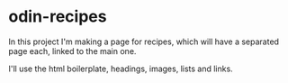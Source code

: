 # odin-recipes
<p>In this project I'm making a page for recipes, which will have a separated page each, linked to the main one.</p>
<p>I'll use the html boilerplate, headings, images, lists and links.</p> 
